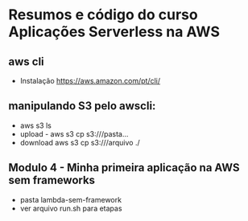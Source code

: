 # Resumos e código do curso Aplicações Serverless na AWS


## aws cli
* Instalação https://aws.amazon.com/pt/cli/

## manipulando S3 pelo awscli:
* aws s3 ls
* upload - aws s3 cp <arquivo local> s3://<bucket>/pasta...
* download aws s3 cp s3://<bucket>/arquivo ./

## Modulo 4 - Minha primeira aplicação na AWS sem frameworks
* pasta lambda-sem-framework
* ver arquivo run.sh para etapas

